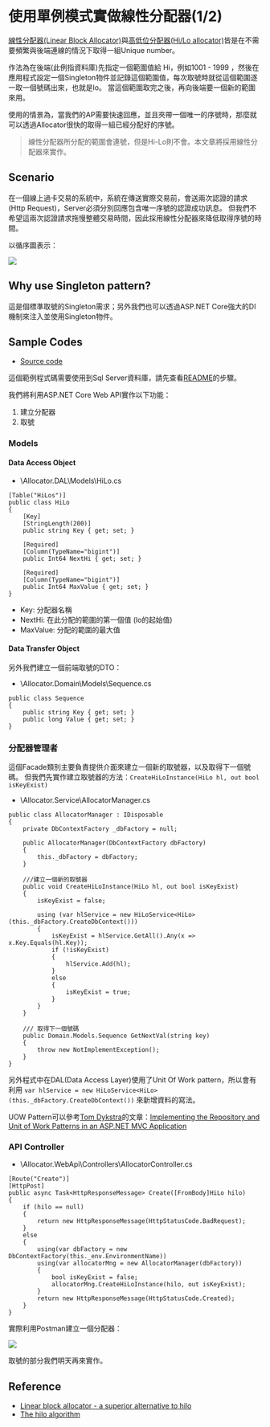 # 使用單例模式實做線性分配器(1/2)

[線性分配器(Linear Block Allocator)](http://literatejava.com/hibernate/linear-block-allocator-a-superior-alternative-to-hilo/)與[高低位分配器(Hi/Lo allocator)](https://vladmihalcea.com/the-hilo-algorithm/)皆是在不需要頻繁與後端連線的情況下取得一組Unique number。

作法為在後端(此例指資料庫)先指定一個範圍值給 Hi，例如1001 - 1999 ，然後在應用程式設定一個Singleton物件並記錄這個範圍值，每次取號時就從這個範圍逐一取一個號碼出來，也就是lo。 當這個範圍取完之後，再向後端要一個新的範圍來用。

使用的情景為，當我們的AP需要快速回應，並且夾帶一個唯一的序號時，那麼就可以透過Allocator很快的取得一組已經分配好的序號。

> 線性分配器所分配的範圍會連號，但是Hi-Lo則不會。本文章將採用線性分配器來實作。



## Scenario

在一個線上過卡交易的系統中，系統在傳送實際交易前，會送兩次認證的請求(Http Request)，Server必須分別回應包含唯一序號的認證成功訊息。
但我們不希望這兩次認證請求拖慢整體交易時間，因此採用線性分配器來降低取得序號的時間。

以循序圖表示：

![](https://4.bp.blogspot.com/-lAWr14z8xww/Wl7J43oALrI/AAAAAAAAFtU/BWzFNoTTF-sWWLMtqpZD9GEVcsVKHcDpgCLcBGAs/s1600/LinearSeq.png)

## Why use Singleton pattern?

這是個標準取號的Singleton需求；另外我們也可以透過ASP.NET Core強大的DI機制來注入並使用Singleton物件。


## Sample Codes

- [Source code](https://github.com/KarateJB/AspNetCore.LinearAllocator)

這個範例程式碼需要使用到Sql Server資料庫，請先查看[README](https://github.com/KarateJB/AspNetCore.LinearAllocator)的步驟。


我們將利用ASP.NET Core Web API實作以下功能：
1. 建立分配器
2. 取號


### Models 


#### Data Access Object

* \Allocator.DAL\Models\HiLo.cs
```
[Table("HiLos")]
public class HiLo
{
    [Key]
    [StringLength(200)]
    public string Key { get; set; }

    [Required]
    [Column(TypeName="bigint")]
    public Int64 NextHi { get; set; }

    [Required]
    [Column(TypeName="bigint")]
    public Int64 MaxValue { get; set; }
}
```

* Key: 分配器名稱
* NextHi: 在此分配的範圍的第一個值 (lo的起始值)
* MaxValue: 分配的範圍的最大值


#### Data Transfer Object

另外我們建立一個前端取號的DTO：

* \Allocator.Domain\Models\Sequence.cs
```
public class Sequence
{
    public string Key { get; set; }
    public long Value { get; set; }
}
```

### 分配器管理者

這個Facade類別主要負責提供介面來建立一個新的取號器，以及取得下一個號碼。
但我們先實作建立取號器的方法：`CreateHiLoInstance(HiLo hl, out bool isKeyExist)`

* \Allocator.Service\AllocatorManager.cs
```
public class AllocatorManager : IDisposable
{
    private DbContextFactory _dbFactory = null;

    public AllocatorManager(DbContextFactory dbFactory)
    {
        this._dbFactory = dbFactory;
    }
    
    ///建立一個新的取號器
    public void CreateHiLoInstance(HiLo hl, out bool isKeyExist)
    {
        isKeyExist = false;

        using (var hlService = new HiLoService<HiLo>(this._dbFactory.CreateDbContext()))
        {
            isKeyExist = hlService.GetAll().Any(x => x.Key.Equals(hl.Key));
            if (!isKeyExist)
            {
                hlService.Add(hl);
            }
            else
            {
                isKeyExist = true;
            }
        }
    }
    
    /// 取得下一個號碼
    public Domain.Models.Sequence GetNextVal(string key)
    {
        throw new NotImplementException();
    }
}
```

另外程式中在DAL(Data Access Layer)使用了Unit Of Work pattern，所以會有利用
`var hlService = new HiLoService<HiLo>(this._dbFactory.CreateDbContext())`
來新增資料的寫法。

UOW Pattern可以參考[Tom Dykstra](https://github.com/tdykstra)的文章：[Implementing the Repository and Unit of Work Patterns in an ASP.NET MVC Application](https://docs.microsoft.com/en-us/aspnet/mvc/overview/older-versions/getting-started-with-ef-5-using-mvc-4/implementing-the-repository-and-unit-of-work-patterns-in-an-asp-net-mvc-application)



### API Controller


* \Allocator.WebApi\Controllers\AllocatorController.cs
```
[Route("Create")]
[HttpPost]
public async Task<HttpResponseMessage> Create([FromBody]HiLo hilo)
{
    if (hilo == null)
    {
        return new HttpResponseMessage(HttpStatusCode.BadRequest);
    }
    else
    {
        using(var dbFactory = new DbContextFactory(this._env.EnvironmentName))
        using(var allocatorMng = new AllocatorManager(dbFactory))
        {
            bool isKeyExist = false;
            allocatorMng.CreateHiLoInstance(hilo, out isKeyExist);
        }
        return new HttpResponseMessage(HttpStatusCode.Created);
    }
}
```


實際利用Postman建立一個分配器：

![](https://1.bp.blogspot.com/-wGUS9ymfP6U/Wl3eIQ2qAEI/AAAAAAAAFtE/XIdyI8kqUqsS692n69y1qZEN1OnedtBDQCLcBGAs/s1600/allocator_create.png)



取號的部分我們明天再來實作。


## Reference
- [Linear block allocator - a superior alternative to hilo](http://literatejava.com/hibernate/linear-block-allocator-a-superior-alternative-to-hilo/)
- [The hilo algorithm](https://vladmihalcea.com/the-hilo-algorithm/)
